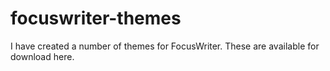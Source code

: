 # focuswriter-themes
I have created a number of themes for FocusWriter. These are available for download here. 
